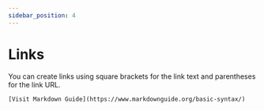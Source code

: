 ```yaml
---
sidebar_position: 4
---
```


# Links

You can create links using square brackets for the link text and parentheses for the link URL.

```
[Visit Markdown Guide](https://www.markdownguide.org/basic-syntax/)
```

